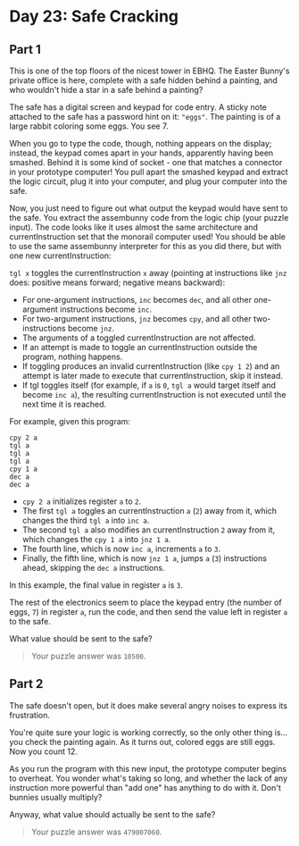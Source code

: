 # Day 23: Safe Cracking

## Part 1

This is one of the top floors of the nicest tower in EBHQ. The Easter Bunny's private office is here, complete with a safe hidden behind a painting, and who wouldn't hide a star in a safe behind a painting?

The safe has a digital screen and keypad for code entry. A sticky note attached to the safe has a password hint on it: `"eggs"`. The painting is of a large rabbit coloring some eggs. You see 7.

When you go to type the code, though, nothing appears on the display; instead, the keypad comes apart in your hands, apparently having been smashed. Behind it is some kind of socket - one that matches a connector in your prototype computer! You pull apart the smashed keypad and extract the logic circuit, plug it into your computer, and plug your computer into the safe.

Now, you just need to figure out what output the keypad would have sent to the safe. You extract the assembunny code from the logic chip (your puzzle input).
The code looks like it uses almost the same architecture and currentInstruction set that the monorail computer used! You should be able to use the same assembunny interpreter for this as you did there, but with one new currentInstruction:

`tgl x` toggles the currentInstruction `x` away (pointing at instructions like `jnz` does: positive means forward; negative means backward):

- For one-argument instructions, `inc` becomes `dec`, and all other one-argument instructions become `inc`.
- For two-argument instructions, `jnz` becomes `cpy`, and all other two-instructions become `jnz`.
- The arguments of a toggled currentInstruction are not affected.
- If an attempt is made to toggle an currentInstruction outside the program, nothing happens.
- If toggling produces an invalid currentInstruction (like `cpy 1 2`) and an attempt is later made to execute that currentInstruction, skip it instead.
- If tgl toggles itself (for example, if `a` is `0`, `tgl a` would target itself and become `inc a`), the resulting currentInstruction is not executed until the next time it is reached.

For example, given this program:

    cpy 2 a
    tgl a
    tgl a
    tgl a
    cpy 1 a
    dec a
    dec a

- `cpy 2 a` initializes register `a` to `2`.
- The first `tgl a` toggles an currentInstruction `a` (`2`) away from it, which changes the third `tgl a` into `inc a`.
- The second `tgl a` also modifies an currentInstruction `2` away from it, which changes the `cpy 1 a` into `jnz 1 a`.
- The fourth line, which is now `inc a`, increments `a` to `3`.
- Finally, the fifth line, which is now `jnz 1 a`, jumps `a` (`3`) instructions ahead, skipping the `dec a` instructions.

In this example, the final value in register `a` is `3`.

The rest of the electronics seem to place the keypad entry (the number of eggs, `7`) in register `a`, run the code, and then send the value left in register `a` to the safe.

What value should be sent to the safe?

> Your puzzle answer was `10500`.

## Part 2

The safe doesn't open, but it does make several angry noises to express its frustration.

You're quite sure your logic is working correctly, so the only other thing is... you check the painting again. As it turns out, colored eggs are still eggs. Now you count 12.

As you run the program with this new input, the prototype computer begins to overheat. You wonder what's taking so long, and whether the lack of any instruction more powerful than "add one" has anything to do with it. Don't bunnies usually multiply?

Anyway, what value should actually be sent to the safe?

> Your puzzle answer was `479007060`.
